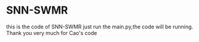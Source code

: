 # SNN-SWMR
this is the code of SNN-SWMR
just run the main.py,the code will be running.
Thank you very much for Cao's code
